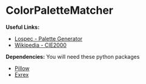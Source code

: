 # ColorPaletteMatcher

**Useful Links:**
  * [Lospec - Palette Generator](https://lospec.com/palette-list)
  * [Wikipedia - CIE2000](https://en.wikipedia.org/wiki/Color_difference#CIEDE2000)


**Dependencies:**
You will need these python packages
 * [Pillow](https://pypi.org/project/Pillow/) 
 * [Exrex](https://pypi.org/project/exrex/)
